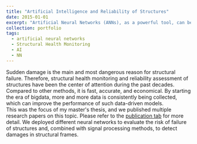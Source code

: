 ```yaml
---
title: "Artificial Intelligence and Reliability of Structures"
date: 2015-01-01
excerpt: "Artificial Neural Networks (ANNs), as a powerful tool, can be used to save lives by preventing the failure of our infrastructures. <br/><img src='/images/SHM/presentation.gif' width='300'>"
collection: portfolio
tags:
  - artificial neural networks
  - Structural Health Monitoring
  - AI
  - NN
---
```


Sudden damage is the main and most dangerous reason for structural failure. Therefore, structural health monitoring and reliability assessment of structures have been the center of attention during the past decades. Compared to other methods, it is fast, accurate, and economical. By starting the era of bigdata, more and more data is consistently being collected, which can improve the performance of such data-driven models.  
This was the focus of my master's thesis, and we published multiple research papers on this topic. Please refer to the [publication tab](/publications) for more detail. We deployed different neural networks to evaluate the risk of failure of structures and, combined with signal processing methods, to detect damages in structural frames. 
